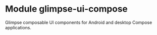 # Module glimpse-ui-compose

Glimpse composable UI components for Android and desktop Compose applications.
